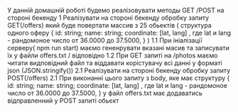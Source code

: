 У данній домашній роботі будемо реалізовувати методы GET /POST на стороні бекенду
1 Реалізувати на стороні бекенду обробку запиту GET(/offers) який буде повертати массив з 25 обьектів ( структура одного оферу
{
id: string;
name: string;
coordinate: [lat, lang] , где lat и lang - рандомоное число от 36.0000 до 37.5000,
}
)
1.1 При ініалізації серверу( npm run start) маємо гененрувати вказані масив та записувати їх у файли offers.txt / відповідно
1.2 При GET запиті на /photos маємо читати видповідний файл та віддавати корістувачу всі данні у форматі json (JSON.stringify())
2.1 Реалізувати на стороні бекенду обробку запиту POST(/offers)
2.1 При виконанні цього запиту з body, яке має структуру
{
id: string;
name: string;
coordinate: [lat, lang] , где lat и lang - рандомоное число от 36.0000 до 37.5000,
}
у файл offers.txt має додаватись відправленний у POST запиті обьєкт

